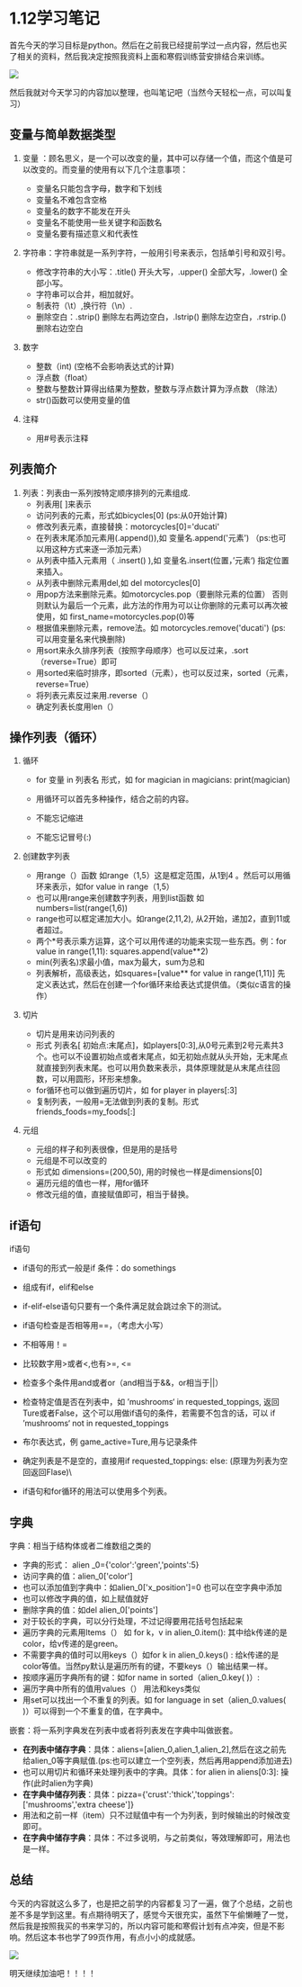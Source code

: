 # 1.12学习笔记

首先今天的学习目标是python。然后在之前我已经提前学过一点内容，然后也买了相关的资料，然后我决定按照我资料上面和寒假训练营安排结合来训练。

![](https://gitee.com/eslinyi/picture/raw/master/img/1e2c8a5221bad7185b84f707a4008b4.jpg)

然后我就对今天学习的内容加以整理，也叫笔记吧（当然今天轻松一点，可以叫复习）

## 变量与简单数据类型

1. 变量 ：顾名思义，是一个可以改变的量，其中可以存储一个值，而这个值是可以改变的。而变量的使用有以下几个注意事项：
   + 变量名只能包含字母，数字和下划线
   + 变量名不难包含空格
   + 变量名的数字不能发在开头
   + 变量名不能使用一些关键字和函数名
   + 变量名要有描述意义和代表性

2. 字符串：字符串就是一系列字符，一般用引号来表示，包括单引号和双引号。
   + 修改字符串的大小写：.title() 开头大写，.upper() 全部大写，.lower() 全部小写。
   + 字符串可以合并，相加就好。
   + 制表符（\t）,换行符（\n）.
   + 删除空白：.strip() 删除左右两边空白，.lstrip() 删除左边空白，.rstrip.() 删除右边空白

3. 数字
   + 整数（int)    (空格不会影响表达式的计算)
   + 浮点数（float）  
   + 整数与整数计算得出结果为整数，整数与浮点数计算为浮点数   （除法）
   + str()函数可以使用变量的值

4. 注释
   + 用#号表示注释

## 列表简介

1. 列表：列表由一系列按特定顺序排列的元素组成.
   + 列表用[ ]来表示
   + 访问列表的元素，形式如bicycles[0]  (ps:从0开始计算)
   + 修改列表元素，直接替换：motorcycles[0]='ducati'
   + 在列表末尾添加元素用(.append()),如  变量名.append('元素')  （ps:也可以用这种方式来逐一添加元素）
   + 从列表中插入元素用（ .insert() ),如 变量名.insert(位置，’元素‘)   指定位置来插入。
   + 从列表中删除元素用del,如 del motorcycles[0]
   + 用pop方法来删除元素。如motorcycles.pop（要删除元素的位置） 否则则默认为最后一个元素，此方法的作用为可以让你删除的元素可以再次被使用，如 first_name=motorcycles.pop(0)等
   + 根据值来删除元素，remove法。如 motorcycles.remove('ducati')  (ps:可以用变量名来代换删除)
   + 用sort来永久排序列表（按照字母顺序）也可以反过来，.sort（reverse=True）即可
   + 用sorted来临时排序，即sorted（元素），也可以反过来，sorted（元素，reverse=True）
   + 将列表元素反过来用.reverse（）
   + 确定列表长度用len（）

## 操作列表（循环）

1. 循环

   +  for 变量 in 列表名 形式，如  for magician in magicians:     print(magician)

   + 用循环可以首先多种操作，结合之前的内容。

   + 不能忘记缩进

   + 不能忘记冒号(:)

2. 创建数字列表
   + 用range（）函数  如range（1,5）这是框定范围，从1到4 。然后可以用循环来表示，如for value in range（1,5）
   + 也可以用range来创建数字列表，用到list函数   如numbers=list(range(1,6))
   + range也可以框定递加大小。如range(2,11,2),  从2开始，递加2，直到11或者超过。
   + 两个*号表示乘方运算，这个可以用传递的功能来实现一些东西。例：for value in range(1,11):   squares.append(value**2)
   + min(列表名)求最小值，max为最大，sum为总和
   + 列表解析，高级表达，如squares=[value** for value in range(1,11)] 先定义表达式，然后在创建一个for循环来给表达式提供值。（类似c语言的操作）

3. 切片
   + 切片是用来访问列表的
   + 形式  列表名[ 初始点:末尾点]，如players[0:3],从0号元素到2号元素共3个。也可以不设置初始点或者末尾点，如无初始点就从头开始，无末尾点就直接到列表末尾。也可以用负数来表示，具体原理就是从末尾点往回数，可以用圆形，环形来想象。
   + for循环也可以做到遍历切片，如 for player in players[:3]
   + 复制列表，一般用=无法做到列表的复制。形式  friends_foods=my_foods[:]

4. 元组
   + 元组的样子和列表很像，但是用的是括号
   + 元组是不可以改变的
   + 形式如  dimensions=(200,50), 用的时候也一样是dimensions[0]
   + 遍历元组的值也一样，用for循环
   + 修改元组的值，直接赋值即可，相当于替换。

## if语句

if语句

+ if语句的形式一般是if 条件：do somethings
+ 组成有if，elif和else
+ if-elif-else语句只要有一个条件满足就会跳过余下的测试。

+ if语句检查是否相等用==，（考虑大小写）

+ 不相等用！=
+ 比较数字用>或者<,也有>=, <=
+ 检查多个条件用and或者or（and相当于&&，or相当于||）
+ 检查特定值是否在列表中，如 ’mushrooms‘ in requested_toppings, 返回Ture或者False，这个可以用做if语句的条件，若需要不包含的话，可以 if ’mushrooms‘ not in requested_toppings
+ 布尔表达式，例  game_active=Ture,用与记录条件
+ 确定列表是不是空的，直接用if requested_toppings: else:  (原理为列表为空回返回Flase)\
+ if语句和for循环的用法可以使用多个列表。

## 字典

字典：相当于结构体或者二维数组之类的

+ 字典的形式：  alien _0={'color':'green','points':5}
+ 访问字典的值：alien_0['color']
+ 也可以添加值到字典中：如alien_0['x_position']=0   也可以在空字典中添加
+ 也可以修改字典的值，如上赋值就好
+ 删除字典的值：如del alien_0['points']
+ 对于较长的字典，可以分行处理，不过记得要用花括号包括起来
+ 遍历字典的元素用ltems（）   如 for k，v in alien_0.item():    其中给k传递的是color，给v传递的是green。
+ 不需要字典的值时可以用keys（）如for k in alien_0.keys() :    给k传递的是color等值。当然py默认是遍历所有的键，不要keys（）输出结果一样。
+ 按顺序遍历字典所有的键：如for name in sorted（alien_0.key( )）:
+ 遍历字典中所有的值用values（）  用法和keys类似
+ 用set可以找出一个不重复的列表。如 for language in set（alien_0.values( )）可以得到一个不重复的值，在字典中。

嵌套：将一系列字典发在列表中或者将列表发在字典中叫做嵌套。

+ **在列表中储存字典**：具体：aliens=[alien_0,alien_1,alien_2],然后在这之前先给alien_0等字典赋值.(ps:也可以建立一个空列表，然后再用append添加进去)
+ 也可以用切片和循环来处理列表中的字典。具体：for alien in aliens[0:3]:   操作(此时alien为字典)
+ **在字典中储存列表**：具体：pizza={'crust':'thick','toppings':['mushrooms','extra cheese']}
+ 用法和之前一样（item）只不过赋值中有一个为列表，到时候输出的时候改变即可。
+ **在字典中储存字典**：具体：不过多说明，与之前类似，等效理解即可，用法也是一样。

## 总结

今天的内容就这么多了，也是把之前学的内容都复习了一遍，做了个总结，之前也差不多是学到这里。有点期待明天了，感觉今天很充实，虽然下午偷懒睡了一觉，然后我是按照我买的书来学习的，所以内容可能和寒假计划有点冲突，但是不影响。然后这本书也学了99页作用，有点小小的成就感。

![](https://gitee.com/eslinyi/picture/raw/master/img/89c77a61a9190773f793d154c96d690.jpg)

明天继续加油吧！！！！